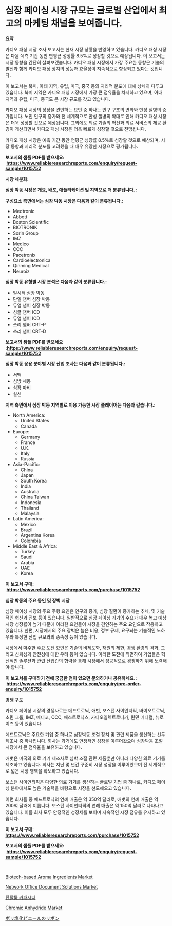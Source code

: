 <p><h1>심장 페이싱 시장 규모는 글로벌 산업에서 최고의 마케팅 채널을 보여줍니다.</h1></p><p><strong>요약</strong></p>
<p><p>카디오 패싱 시장 조사 보고서는 현재 시장 상황을 반영하고 있습니다. 카디오 패싱 시장은 다음 예측 기간 동안 연평균 성장률 8.5%로 성장할 것으로 예상됩니다. 이 보고서는 시장 동향을 간단히 살펴보겠습니다. 카디오 패싱 시장에서 가장 주요한 동향은 기술의 발전과 함께 카디오 패싱 장치의 성능과 효율성이 지속적으로 향상되고 있다는 것입니다.</p><p>이 보고서는 북미, 아태 지역, 유럽, 미국, 중국 등의 지리적 분포에 대해 상세히 다루고 있습니다. 북미 지역은 카디오 패싱 시장에서 가장 큰 점유율을 차지하고 있으며, 아태 지역과 유럽, 미국, 중국도 큰 시장 규모를 갖고 있습니다.</p><p>카디오 패싱 시장의 성장을 견인하는 요인 중 하나는 인구 구조의 변화와 만성 질병의 증가입니다. 노인 인구의 증가와 전 세계적으로 만성 질병의 확대로 인해 카디오 패싱 시장은 더욱 성장할 것으로 예상됩니다. 그외에도 의료 기술의 혁신과 의료 서비스의 제공 환경이 개선되면서 카디오 패싱 시장은 더욱 빠르게 성장할 것으로 전망됩니다.</p><p>카디오 패싱 시장은 예측 기간 동안 연평균 성장률 8.5%로 성장할 것으로 예상되며, 시장 동향과 지리적 분포를 고려했을 때 매우 유망한 시장으로 평가됩니다.</p></p>
<p><strong>보고서의 샘플 PDF를 받으세요: &nbsp;<a href="https://www.reliableresearchreports.com/enquiry/request-sample/1015752">https://www.reliableresearchreports.com/enquiry/request-sample/1015752</a></strong></p>
<p><strong>시장 세분화:</strong></p>
<p><strong> 심장 박동 시장은 개요, 배포, 애플리케이션 및 지역으로 더 분류됩니다. :</strong></p>
<p><strong>구성요소 측면에서는 심장 박동 시장은 다음과 같이 분류됩니다.:</strong></p>
<p><ul><li>Medtronic</li><li>Abbott</li><li>Boston Scientific</li><li>BIOTRONIK</li><li>Sorin Group</li><li>IMZ</li><li>Medico</li><li>CCC</li><li>Pacetronix</li><li>Cardioelectronica</li><li>Qinming Medical</li><li>Neuroiz</li></ul></p>
<p><strong> 심장 박동 유형별 시장 분석은 다음과 같이 분류됩니다.:</strong></p>
<p><ul><li>일시적 심장 박동</li><li>단일 챔버 심장 박동</li><li>듀얼 챔버 심장 박동</li><li>싱글 챔버 ICD</li><li>듀얼 챔버 ICD</li><li>쓰리 챔버 CRT-P</li><li>쓰리 챔버 CRT-D</li></ul></p>
<p><strong>보고서의 샘플 PDF를 받으세요 :<a href="https://www.reliableresearchreports.com/enquiry/request-sample/1015752">https://www.reliableresearchreports.com/enquiry/request-sample/1015752</a></strong></p>
<p><strong> 심장 박동 응용 분야별 시장 산업 조사는 다음과 같이 분류됩니다.:</strong></p>
<p><ul><li>서맥</li><li>심방 세동</li><li>심장 마비</li><li>실신</li></ul></p>
<p><strong>지역 측면에서 심장 박동 지역별로 이용 가능한 시장 플레이어는 다음과 같습니다.:</strong></p>
<p><ul>
    <li>
        North America:
        <ul>
            <li>United States</li>
            <li>Canada</li>
        </ul>
    </li>
    <li>
        Europe:
        <ul>
            <li>Germany</li>
            <li>France</li>
            <li>U.K.</li>
            <li>Italy</li>
            <li>Russia</li>
        </ul>
    </li>
    <li>
        Asia-Pacific:
        <ul>
            <li>China</li>
            <li>Japan</li>
            <li>South Korea</li>
            <li>India</li>
            <li>Australia</li>
            <li>China Taiwan</li>
            <li>Indonesia</li>
            <li>Thailand</li>
            <li>Malaysia</li>
        </ul>
    </li>
    <li>
        Latin America:
        <ul>
            <li>Mexico</li>
            <li>Brazil</li>
            <li>Argentina Korea</li>
            <li>Colombia</li>
        </ul>
    </li>
    <li>
        Middle East & Africa:
        <ul>
            <li>Turkey</li>
            <li>Saudi</li>
            <li>Arabia</li>
            <li>UAE</li>
            <li>Korea</li>
        </ul>
    </li>
    </ul></p>
<p><strong>이 보고서 구매: &nbsp;<a href="https://www.reliableresearchreports.com/purchase/1015752">https://www.reliableresearchreports.com/purchase/1015752</a></strong></p>
<p><strong>심장 박동의 주요 동인 및 장벽 시장</strong></p>
<p><p>심장 페이싱 시장의 주요 주행 요인은 인구의 증가, 심장 질환이 증가하는 추세, 및 기술적인 혁신과 진보 등이 있습니다. 일반적으로 심장 페이싱 기기의 수요가 매우 높고 예상 시장 성장률이 높기 때문에 이러한 요인들이 시장을 견인하는 주요 요인으로 작용하고 있습니다. 한편, 시장에서의 주요 장벽은 높은 비용, 정부 규제, 요구되는 기술적인 노하우와 특정한 산업 규모와의 종속성 등이 있습니다.</p><p>시장에서 마주한 주요 도전 요인은 기술의 비제도화, 재원의 제한, 경쟁 환경의 격화, 그리고 신뢰성과 안전성에 대한 우려 등이 있습니다. 이러한 도전에 직면하여 기업들은 혁신적인 솔루션과 관련 산업간의 협력을 통해 시장에서 성공적으로 경쟁하기 위해 노력해야 합니다.</p></p>
<p><strong>이 보고서를 구매하기 전에 궁금한 점이 있으면 문의하거나 공유하세요.: &nbsp;<a href="https://www.reliableresearchreports.com/enquiry/pre-order-enquiry/1015752">https://www.reliableresearchreports.com/enquiry/pre-order-enquiry/1015752</a></strong></p>
<p><strong>경쟁 구도</strong></p>
<p><p>카디오 페이싱 시장의 경쟁사로는 메드트로닉, 애벗, 보스턴 사이언티픽, 바이오트로닉, 소린 그룹, IMZ, 메디코, CCC, 패스트로닉스, 카디오일렉트로니카, 퀸민 메디컬, 뉴로이즈 등이 있습니다. </p><p>메드트로닉은 주요한 기업 중 하나로 심장박동 조절 장치 및 관련 제품을 생산하는 선두 제조사 중 하나입니다. 회사는 과거에도 안정적인 성장을 이루어왔으며 심장박동 조절 시장에서 큰 점유율을 보유하고 있습니다.</p><p>애벗은 미국의 의료 기기 제조사로 심박 조절 관련 제품뿐만 아니라 다양한 의료 기기를 제조하고 있습니다. 회사는 지난 몇 년간 꾸준히 시장 성장을 이루어왔으며 전 세계적으로 넓은 시장 영역을 확보하고 있습니다.</p><p>보스턴 사이언티픽은 다양한 의료 기기를 생산하는 글로벌 기업 중 하나로, 카디오 페이싱 분야에서도 높은 기술력을 바탕으로 시장을 선도해오고 있습니다. </p><p>이런 회사들 중 메드트로닉의 연례 매출은 약 350억 달러로, 애벗의 연례 매출은 약 200억 달러에 이릅니다. 보스턴 사이언티픽의 연례 매출은 약 150억 달러로 나타나고 있습니다. 이들 회사 모두 안정적인 성장세를 보이며 지속적인 시장 점유를 유지하고 있습니다.</p></p>
<p><strong>이 보고서 구매: &nbsp; <a href="https://www.reliableresearchreports.com/purchase/1015752">https://www.reliableresearchreports.com/purchase/1015752</a></strong></p>
<p><strong>보고서의 샘플 PDF를 받으세요: &nbsp;<a href="https://www.reliableresearchreports.com/enquiry/request-sample/1015752">https://www.reliableresearchreports.com/enquiry/request-sample/1015752</a></strong><strong></strong></p>
<p>&nbsp;</p>
<p><p><a href="https://view.publitas.com/reportprime-1/biotech-based-aroma-ingredients-market-provides-a-comprehensive-analysis-including-a-macro-overview-of-the-market-as-well-as-micro-details-such-as-market-size-and-competitive-landscape/">Biotech-based Aroma Ingredients Market</a></p><p><a href="https://automatic-knee-4c7.notion.site/Network-Office-Document-Solutions-Market-Offer-Valuable-Insights-into-Market-Size-Market-Share-Mar-af09ec84762a4d2ea0c337d8b9e7d6d6">Network Office Document Solutions Market</a></p><p><a href="https://github.com/nuekbpymrrz5/Market-Research-Report-List-1/blob/main/4729228188249.md">탄탈룸 커패시터</a></p><p><a href="https://view.publitas.com/reportprime-1/chromic-anhydride-market-insights-market-players-and-forecast-till-2030/">Chromic Anhydride Market</a></p><p><a href="https://github.com/jkjreqjscoxx7/Market-Research-Report-List-1/blob/main/2313713188404.md">ポリ塩化ビニールのリボン</a></p></p>